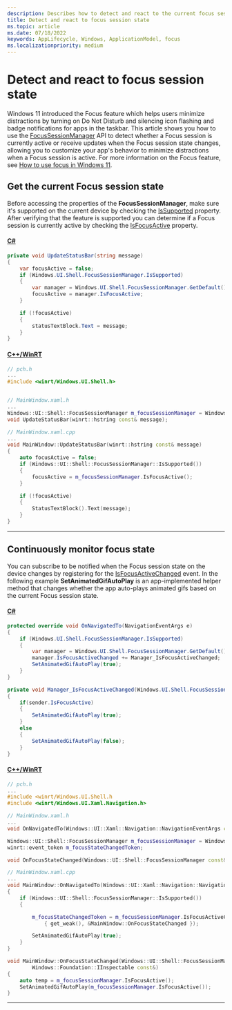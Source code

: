 ```yaml
---
description: Describes how to detect and react to the current focus session state.
title: Detect and react to focus session state
ms.topic: article
ms.date: 07/18/2022
keywords: AppLifecycle, Windows, ApplicationModel, focus
ms.localizationpriority: medium
---
```


# Detect and react to focus session state

Windows 11 introduced the Focus feature which helps users minimize distractions by turning on Do Not Disturb and silencing icon flashing and badge notifications for apps in the taskbar. This article shows you how to use the [FocusSessionManager](/uwp/api/windows.ui.shell.focussessionmanager) API to detect whether a Focus session is currently active or receive updates when the Focus session state changes, allowing you to customize your app's behavior to minimize distractions when a Focus session is active. For more information on the Focus feature, see [How to use focus in Windows 11](https://support.microsoft.com/en-us/windows/how-to-use-focus-in-windows-11-cbcc9ddb-8164-43fa-8919-b9a2af072382).

## Get the current Focus session state

Before accessing the properties of the **FocusSessionManager**, make sure it's supported on the current device by checking the [IsSupported](/uwp/api/windows.ui.shell.focussessionmanager.issupported) property. After verifying that the feature is supported you can determine if a Focus session is currently active by checking the [IsFocusActive](/uwp/api/windows.ui.shell.focussessionmanager.isfocusactive) property.

#### [C#](#tab/csharp)
```csharp
private void UpdateStatusBar(string message)
{
    var focusActive = false;
    if (Windows.UI.Shell.FocusSessionManager.IsSupported)
    {
        var manager = Windows.UI.Shell.FocusSessionManager.GetDefault();
        focusActive = manager.IsFocusActive;
    }

    if (!focusActive)
    {
        statusTextBlock.Text = message;
    }
}
```

#### [C++/WinRT](#tab/cppwinrt)
```cpp
// pch.h
...
#include <winrt/Windows.UI.Shell.h>


// MainWindow.xaml.h
...
Windows::UI::Shell::FocusSessionManager m_focusSessionManager = Windows::UI::Shell::FocusSessionManager::GetDefault();
void UpdateStatusBar(winrt::hstring const& message);

// MainWindow.xaml.cpp
...
void MainWindow::UpdateStatusBar(winrt::hstring const& message)
{
    auto focusActive = false;
    if (Windows::UI::Shell::FocusSessionManager::IsSupported())
    {
        focusActive = m_focusSessionManager.IsFocusActive();
    }

    if (!focusActive)
    {
        StatusTextBlock().Text(message);
    }
}
```

---

## Continuously monitor focus state

You can subscribe to be notified when the Focus session state on the device changes by registering for the [IsFocusActiveChanged](/uwp/api/windows.ui.shell.focussessionmanager.isfocusactivechanged) event. In the following example **SetAnimatedGifAutoPlay** is an app-implemented helper method that changes whether the app auto-plays animated gifs based on the current Focus session state.

#### [C#](#tab/csharp)
```csharp
protected override void OnNavigatedTo(NavigationEventArgs e)
{
    if (Windows.UI.Shell.FocusSessionManager.IsSupported)
    {
        var manager = Windows.UI.Shell.FocusSessionManager.GetDefault();
        manager.IsFocusActiveChanged += Manager_IsFocusActiveChanged;
        SetAnimatedGifAutoPlay(true);
    }
}

private void Manager_IsFocusActiveChanged(Windows.UI.Shell.FocusSessionManager sender, object args)
{
    if(sender.IsFocusActive)
    {
        SetAnimatedGifAutoPlay(true);
    }
    else
    {
        SetAnimatedGifAutoPlay(false);
    }
}
```

#### [C++/WinRT](#tab/cppwinrt)
```cpp
// pch.h
...
#include <winrt/Windows.UI.Shell.h
#include <winrt/Windows.UI.Xaml.Navigation.h>

// MainWindow.xaml.h
...
void OnNavigatedTo(Windows::UI::Xaml::Navigation::NavigationEventArgs const&);

Windows::UI::Shell::FocusSessionManager m_focusSessionManager = Windows::UI::Shell::FocusSessionManager::GetDefault();
winrt::event_token m_focusStateChangedToken;

void OnFocusStateChanged(Windows::UI::Shell::FocusSessionManager const& sender, Windows::Foundation::IInspectable const&);

// MainWindow.xaml.cpp
...
void MainWindow::OnNavigatedTo(Windows::UI::Xaml::Navigation::NavigationEventArgs const&)
{
    if (Windows::UI::Shell::FocusSessionManager::IsSupported())
    {

        m_focusStateChangedToken = m_focusSessionManager.IsFocusActiveChanged(
            { get_weak(), &MainWindow::OnFocusStateChanged });

        SetAnimatedGifAutoPlay(true);
    }
}

void MainWindow::OnFocusStateChanged(Windows::UI::Shell::FocusSessionManager const& sender,
        Windows::Foundation::IInspectable const&)
{
    auto temp = m_focusSessionManager.IsFocusActive();
    SetAnimatedGifAutoPlay(m_focusSessionManager.IsFocusActive());
}
```

---
